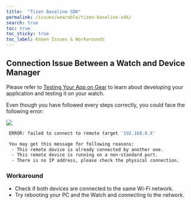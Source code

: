 ```yaml
---
title:  "Tizen Baseline SDK"
permalink: /issues/wearable/tizen-baseline-sdk/
search: true
toc: true
toc_sticky: true
toc_label: Known Issues & Workarounds
---
```



## Connection Issue Between a Watch and Device Manager

Please refer to [Testing Your App on Gear][testing_app_on_watch] to learn about developing your application and testing it on your watch.

Even though you have followed every steps correctly, you could face the following error:

![][device_mgr_connection]

```sh
 ERROR: failed to connect to remote target '192.168.0.X'

 You may get this message for following reasons:
  - This remote device is already connected by another one.
  - This remote device is running on a non-standard port.
  - There is no IP address, please check the physical connection.
```

### Workaround
 - Check if both devices are connected to the same Wi-Fi network.
 - Try rebooting your PC and the Watch and connecting to the network.


[device_mgr_connection]: {{site.url}}{{site.baseurl}}/assets/images/issues/tools/device-manager-connection-issue.png
[testing_app_on_watch]: https://developer.samsung.com/galaxy-watch/develop/testing-your-app-on-gear
